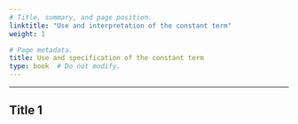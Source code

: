 ```yaml
---
# Title, summary, and page position.
linktitle: "Use and interpretation of the constant term"
weight: 1

# Page metadata.
title: Use and specification of the constant term
type: book  # Do not modify.
---
```




---

## Title 1



